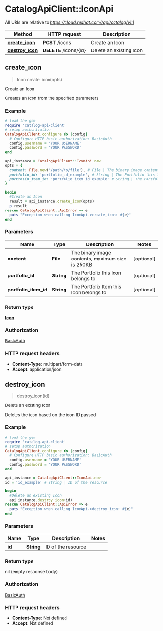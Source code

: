 # CatalogApiClient::IconApi

All URIs are relative to *https://cloud.redhat.com//api/catalog/v1.1*

Method | HTTP request | Description
------------- | ------------- | -------------
[**create_icon**](IconApi.md#create_icon) | **POST** /icons | Create an Icon
[**destroy_icon**](IconApi.md#destroy_icon) | **DELETE** /icons/{id} | Delete an existing Icon



## create_icon

> Icon create_icon(opts)

Create an Icon

Creates an Icon from the specified parameters

### Example

```ruby
# load the gem
require 'catalog-api-client'
# setup authorization
CatalogApiClient.configure do |config|
  # Configure HTTP basic authorization: BasicAuth
  config.username = 'YOUR USERNAME'
  config.password = 'YOUR PASSWORD'
end

api_instance = CatalogApiClient::IconApi.new
opts = {
  content: File.new('/path/to/file'), # File | The binary image contents, maximum size is 250KB
  portfolio_id: 'portfolio_id_example', # String | The Portfolio this Icon belongs to
  portfolio_item_id: 'portfolio_item_id_example' # String | The Portfolio Item this Icon belongs to
}

begin
  #Create an Icon
  result = api_instance.create_icon(opts)
  p result
rescue CatalogApiClient::ApiError => e
  puts "Exception when calling IconApi->create_icon: #{e}"
end
```

### Parameters


Name | Type | Description  | Notes
------------- | ------------- | ------------- | -------------
 **content** | **File**| The binary image contents, maximum size is 250KB | [optional] 
 **portfolio_id** | **String**| The Portfolio this Icon belongs to | [optional] 
 **portfolio_item_id** | **String**| The Portfolio Item this Icon belongs to | [optional] 

### Return type

[**Icon**](Icon.md)

### Authorization

[BasicAuth](../README.md#BasicAuth)

### HTTP request headers

- **Content-Type**: multipart/form-data
- **Accept**: application/json


## destroy_icon

> destroy_icon(id)

Delete an existing Icon

Deletes the icon based on the icon ID passed

### Example

```ruby
# load the gem
require 'catalog-api-client'
# setup authorization
CatalogApiClient.configure do |config|
  # Configure HTTP basic authorization: BasicAuth
  config.username = 'YOUR USERNAME'
  config.password = 'YOUR PASSWORD'
end

api_instance = CatalogApiClient::IconApi.new
id = 'id_example' # String | ID of the resource

begin
  #Delete an existing Icon
  api_instance.destroy_icon(id)
rescue CatalogApiClient::ApiError => e
  puts "Exception when calling IconApi->destroy_icon: #{e}"
end
```

### Parameters


Name | Type | Description  | Notes
------------- | ------------- | ------------- | -------------
 **id** | **String**| ID of the resource | 

### Return type

nil (empty response body)

### Authorization

[BasicAuth](../README.md#BasicAuth)

### HTTP request headers

- **Content-Type**: Not defined
- **Accept**: Not defined

